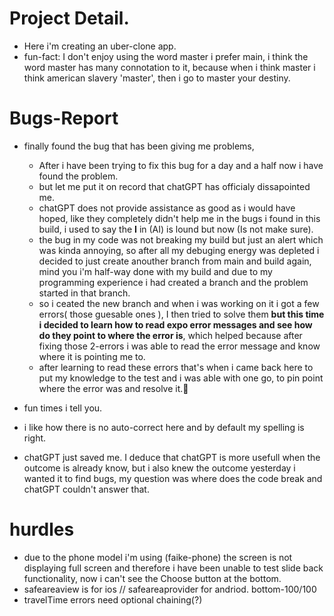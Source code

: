 # Project Detail.
- Here i'm creating an uber-clone app.
- fun-fact: I don't enjoy using the word master i prefer main, i think the word master has many connotation to  it, because when i think master i think american slavery 'master', then i go to master your destiny.

# Bugs-Report
- finally found the bug that has been giving me problems, 
    - After i have been trying to fix this bug for a day and a half now i have found the problem. 
    - but let me put it on record that chatGPT has officialy dissapointed me. 
    - chatGPT does not provide assistance as good as i would have hoped, like they completely didn't help me in the bugs i found in this build, i used to say the **I**         in (AI) is lound but now (Is not make sure).
    - the bug in my code was not breaking my build but just an alert which was kinda annoying, so after all my debuging energy was depleted i decided to just create            anouther branch from main and build again, mind you i'm half-way done with my build and due to my programming experience i had created a branch and the problem          started in that branch.
    - so i ceated the new branch and when i was working on it i got a few errors( those guesable ones ), I then tried to solve them **but this time i decided to learn          how to read expo error messages and see how do they point to where the error is**, which helped because after fixing those 2-errors i was able to read the error          message and know where it is pointing me to.
    - after learning to read these errors that's when i came back here to put my knowledge to the test and i was able with one go, to pin point where the error was and              resolve it.👏
- fun times i tell you.
- i like how there is no auto-correct here and by default my spelling is right.

- chatGPT just saved me. I deduce that chatGPT is more usefull when the outcome is already know, but i also knew the outcome yesterday i wanted it to find bugs, my       question was where does the code break and chatGPT couldn't answer that.

# hurdles
- due to the phone model i'm using (faike-phone) the screen is not displaying full screen and therefore i have been unable to test slide back functionality, now i can't see the Choose button at the bottom. 
- safeareaview is for ios // safeareaprovider for andriod.  bottom-100/100
- travelTime errors need optional chaining(?)
